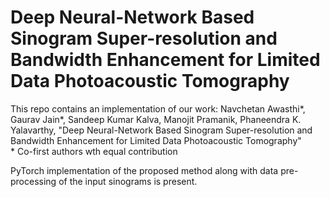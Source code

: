 # Deep Neural-Network Based Sinogram Super-resolution and Bandwidth Enhancement for Limited Data Photoacoustic Tomography
This repo contains an implementation of our work:
Navchetan Awasthi\*, Gaurav Jain\*, Sandeep Kumar Kalva, Manojit Pramanik, Phaneendra K. Yalavarthy, "Deep Neural-Network Based Sinogram Super-resolution and Bandwidth Enhancement for Limited Data Photoacoustic Tomography" \
\* Co-first authors wth equal contribution

PyTorch implementation of the proposed method along with data pre-processing of the input sinograms is present.
